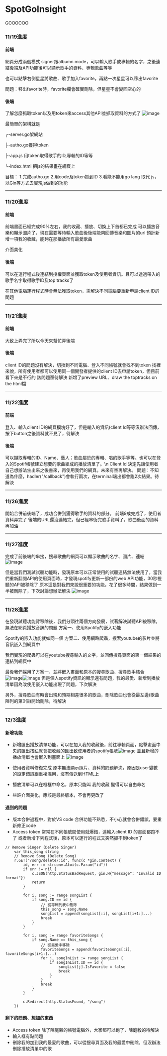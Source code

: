 # SpotGoInsight
GOOOOOO


### 11/19進度
#### 前端
  網頁分成兩個模式 signer跟albumn mode，可以輸入歌手或專輯的名字，之後連結後端及API功能後可以顯示歌手的資料、專輯歌曲等等

  也可以點擊右側星星將歌曲、歌手加入favorite，再點一次星星可以移出favorite

  問題：移出favorite時，favorite欄會確實刪除，但星星不會變回空心的
  

#### 後端
  了解怎麼抓取token以及用token來access其他API並抓取資料的方式了
  ![image](https://github.com/user-attachments/assets/2bb47606-2467-4143-86b6-8dbdaf002f2c)
  
  最簡單的架構就是
  
  ┌-server.go架網站
  
  ├-autho.go獲得token
  
  ├-app.js 用token取得歌手的ID,專輯的ID等等
  
  └-index.html 把js的結果畫在網頁上
  
  目標：
    1.完成autho.go
    2.用code及token抓到ID
    3.看能不能用go lang 取代 js，以Gin等方式去實現js做到的功能

---
### 11/20進度
#### 前端
  前端畫面已經完成90%左右，我的收藏、播放、切換上下首都已完成
  可以播放音樂和顯示圖片了，現在需要等待輸入歌曲後後端能夠回傳音樂和圖片的url
  預計新增一項我的收藏，能夠在那播放所有最愛歌曲
  
  介面美化

#### 後端 
  可以在運行程式後連結到授權頁面並獲取token及使用者資訊。且可以透過帶入的歌手名字取得歌手ID及top tracks了
  
  在其他電腦運行程式時會無法獲取token，需解決不同電腦要重新申請client ID的問題

---
### 11/21進度

#### 前端
   大致上弄完了所以今天來幫忙弄後端
#### 後端
   client ID的問題沒有解決，切換到不同電腦、登入不同帳號就會找不到token
   找裡來說，所有使用者都可以使用同一個開發者提供的client ID去申請token，但目前看下來是不行的
   該問題亟待解決
   新增了preview URL、draw the toptracks on the html檔
   
---
### 11/22進度

#### 前端
登入、輸入client ID的網頁模塊好了，但是輸入的資訊(client Id等等沒辦法回傳，按下button之後資料就不見了，待解決

#### 後端

可以擷取專輯的ID、Name、藝人；歌曲屬於的專輯、唱的歌手等等。也可以在登入的Spotif帳號建立想要的歌曲組成的播放清單了。\n
Client Id 決定先讓使用者自己想辦法生出來之後書來，再使用我們的網頁。未來有空再解決。
問題：不知道為什麼，hadler("/callback")會執行兩次，在terminal端出都會跑2次結果。待解決

---
### 11/26進度

開始合併前後端了，成功合併到獲得歌手的資料的部分。
前端9成完成了，使用者資料弄完了
後端的URL還沒連結完，但已經串街完歌手資料了，歌曲後面的資料再加油

---
### 11/27進度

完成了前後端的串接，搜尋歌曲的網頁可以顯示歌曲的名字、圖片、連結
![image](https://github.com/user-attachments/assets/37fc1c44-9d2d-477c-a9f9-b29ea4439beb)

但是當我們測試試聽功能時，發現原本可以正常使用的試聽連結無法使用了，當我們重新翻閱API的使用頁面時，才發現spotify更新一部份的web API功能，30秒視聽的API被移除了
原本這是對我們來說很重要的功能，花了很多時間，結果做到一半被刪除了，下次討論想辦法解決
![image](https://github.com/user-attachments/assets/03ce3ba3-599f-44c7-af49-19401f10296f)

---

### 11/28進度

在發現試聽功能背移除後，我們分頭往兩個方向發展，試著解決試聽API被移除，無法在網頁播放音訊的問題
方案一、使用Spotify的嵌入功能

Spotify的嵌入功能就如同一個
方案二、使用網路爬蟲，搜索youtube的影片並將音訊嵌入到網頁中


我們實現的爬蟲可以在youtube搜尋輸入的文字，並回傳搜尋頁面的第一個結果的連結到網頁中

最後我們採用了方案一，並將嵌入畫面和原本的搜尋歌曲、搜尋歌手結合
![image](https://github.com/user-attachments/assets/60b2ddbb-d8ab-4205-9e7e-9225ad12ffcf)![image](https://github.com/user-attachments/assets/02cfda69-fad8-4b74-9b13-3adb32d84880)
但是個人spotify資訊的顯示還有問題，我的最愛、新增到播放清單因為改使用嵌入功能出現了問題，下次解決

另外，搜尋歌曲有時會出現和預期相差很多的歌曲，刪除歌曲也會從最左邊(歌曲陣列的第0個)開始刪除，待解決

---
### 12/3進度

#### 新增功能
* 新增匯出播放清單功能，可以在加入我的收藏後，前往專輯頁面，點擊畫面中央的匯出按鈕就會把收藏的匯出致使用者的spotify帳號![image](https://github.com/user-attachments/assets/bc0bf171-2999-4400-aeb4-66f9bbe452ea)
並且新增的播放清單也會嵌入到畫面上
![image](https://github.com/user-attachments/assets/c0e6464e-1123-4bc9-8f59-9a23bb6452a3)

* 使用者資料修復完成
  原本無法顯示照片、資料的問題解決，原因是user變數的設定錯誤跟重複混用，沒有傳送到HTML上
* 播放清單可以在框框中命名，原本只能叫 我的收藏 變得可以自由命名
* 些許介面美化，應該是最終版本，不會再更改了
#### 遇到的問題
* 版本合併過程中，對於VS code 合併功能不熟悉，不小心就會合併錯誤，要重新修正code
* Access token 常常在不同帳號間使用就爆錯，連輸入client ID 的畫面都跑不了
 或者新增下列程式後，原本可以運行的程式又突然抓不到token了
```
// Remove Singer (Delete Singer)
	var this_song string
	// Remove Song (Delete Song)
	r.GET("/song/delete/:id", func(c *gin.Context) {
		id, err := strconv.Atoi(c.Param("id"))
		if err != nil {
			c.JSON(http.StatusBadRequest, gin.H{"message": "Invalid ID format"})
			return
		}

		for i, song := range songList {
			if song.ID == id {
				// 從專輯列表中刪除
				this_song = song.Name
				songList = append(songList[:i], songList[i+1:]...)
				break
			}
		}

		for i, song := range favoriteSongs {
			if song.Name == this_song {
				// 從最愛中移除
				favoriteSongs = append(favoriteSongs[:i], favoriteSongs[i+1:]...)
				for j, songInList := range songList {
					if songInList.ID == id {
						songList[j].IsFavorite = false
						break
					}
				}
				break
			}
		}

		c.Redirect(http.StatusFound, "/song")
	})
```

#### 剩下的問題、想加的東西
* Access token
      除了陳庭毅的帳號電腦外，大家都可以跑了，陳庭毅的待解決
* 輸入框有點問題
* 刪除我的加到我的最愛的歌曲，可以從搜尋頁面及我的最愛中刪除，但沒辦法刪除播放清單中的歌

